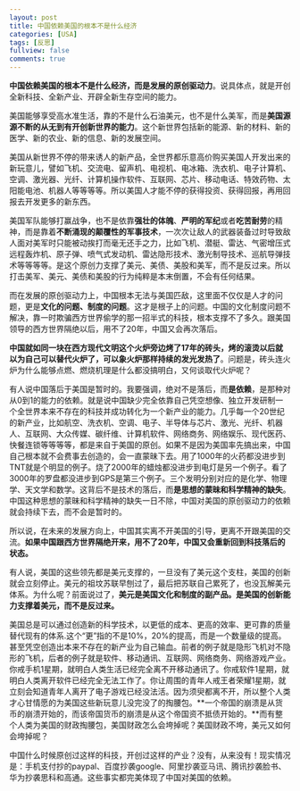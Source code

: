 ```yaml
---
layout: post
title: 中国依赖美国的根本不是什么经济
categories: [USA]
tags: [反思]
fullview: false
comments: true
---
```


**中国依赖美国的根本不是什么经济，而是发展的原创驱动力**。说具体点，就是开创全新科技、全新产业、开辟全新生存空间的能力。

美国能够享受高水准生活，靠的不是什么石油美元，也不是什么美军，而是**美国源源不断的从无到有开创新世界的能力**。这个新世界包括新的能源、新的材料、新的医学、新的农业、新的信息、新的发展空间。

美国从新世界不停的带来诱人的新产品，全世界都乐意高价购买美国人开发出来的新玩意儿，譬如飞机、交流电、留声机、电视机、电冰箱、洗衣机、电子计算机、空调、激光器、光纤、计算机操作软件、互联网、芯片、移动电话、特效药物、太阳能电池、机器人等等等等。所以美国人才能不停的获得投资、获得回报，再用回报去开发更多的新东西。

美国军队能够打赢战争，也不是依靠**强壮的体魄**、**严明的军纪**或者**吃苦耐劳**的精神，而是靠着**不断涌现的颠覆性的军事技术**，一次次让敌人的武器装备过时导致敌人面对美军时只能被动挨打而毫无还手之力，比如飞机、潜艇、雷达、气密增压式远程轰炸机、原子弹、喷气式发动机、雷达隐形技术、激光制导技术、巡航导弹技术等等等等。是这个原创力支撑了美元、美债、美股和美军，而不是反过来。所以打击美军、美元、美债和美股的行为纯粹是本末倒置，不会有任何结果。

而在发展的原创驱动力上，中国根本无法与美国匹敌，这里面不仅仅是人才的问题，更是**文化的问题、制度的问题**。这才是根子上的问题。中国的文化制度问题不解决，靠一时欺骗西方世界偷学的那一招半式的科技，根本支撑不了多久。跟美国领导的西方世界隔绝以后，用不了20年，中国又会再次落后。

**中国就如同一块在西方现代文明这个火炉旁边烤了17年的砖头，烤的滚烫以后就以为自己可以替代火炉了，可以象火炉那样持续的发光发热了**。问题是，砖头连火炉为什么能够点燃、燃烧机理是什么都没搞明白，又何谈取代火炉呢？

有人说中国落后于美国是暂时的。我要强调，绝对不是落后，而**是依赖**，是那种对从0到1的能力的依赖。就是说中国缺少完全依靠自己凭空想像、独立开发研制一个全世界本来不存在的科技并成功转化为一个新产业的能力。几乎每一个20世纪的新产业，比如航空、洗衣机、空调、电子、半导体与芯片、激光、光纤、机器人、互联网、大众传媒、碳纤维、计算机软件、网络商务、网络娱乐、现代医药、快餐连锁等等等等，都是来自于美国的原创。如果不是因为美国率先搞出来，中国自己根本就不会费事去创造的，会一直蒙昧下去。用了1000年的火药都没进步到TNT就是个明显的例子。烧了2000年的蜡烛都没进步到电灯是另一个例子。看了3000年的罗盘都没进步到GPS是第三个例子。三个发明分别对应的是化学、物理学、天文学和数学。这背后不是技术的落后，而**是思想的蒙昧和科学精神的缺失**。中国这种思想的蒙昧和科学精神的缺失一日不除，中国对美国的原创驱动力的依赖就会持续下去，而不会是暂时的。

所以说，在未来的发展方向上，中国其实离不开美国的引导，更离不开跟美国的交流。**如果中国跟西方世界隔绝开来，用不了20年，中国又会重新回到科技落后的状态。**

有人说，美国的这些领先都是美元支撑的，一旦没有了美元这个支柱，美国的创新就会立刻停止。美元的祖坟苏联早刨过了，最后把苏联自己累死了，也没瓦解美元体系。为什么呢？前面说过了，**美元是美国文化和制度的副产品。是美国的创新能力支撑着美元，而不是反过来。**


美国总是可以通过创造新的科学技术，以更低的成本、更高的效率、更可靠的质量替代现有的体系.这个“更”指的不是10%，20%的提高，而是一个数量级的提高。甚至凭空创造出本来不存在的新产业为自己输血。前者的例子就是隐形飞机对不隐形的飞机，后者的例子就是软件、移动通讯、互联网、网络商务、网络游戏产业。你戒手机1星期，就明白人类生活已经完全离不开移动通讯了。你戒软件1星期，就明白人类离开软件已经完全无法工作了。你让周围的青年人戒王者荣耀1星期，就立刻会知道青年人离开了电子游戏已经没法活。因为须臾都离不开，所以整个人类才心甘情愿的为美国这些新玩意儿没完没了的掏腰包。**一个帝国的崩溃是从货币的崩溃开始的，而该帝国货币的崩溃是从这个帝国资不抵债开始的。**而有整个人类为美国的财政掏腰包，美国财政怎么会垮掉呢？美国财政不垮，美元又如何会垮掉呢？

中国什么时候原创过这样的科技，开创过这样的产业？没有，从来没有！现实情况是：手机支付抄的paypal、百度抄袭google、阿里抄袭亚马讯、腾讯抄袭脸书、华为抄袭思科和高通。这些事实都完美体现了中国对美国的依赖。

